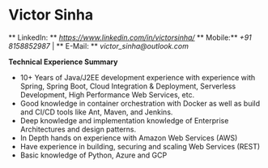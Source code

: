 # Victor Sinha
** LinkedIn: ** _https://www.linkedin.com/in/victorsinha/_
** Mobile:** _+91 8158852987_ | ** E-Mail: ** _victor_sinha@outlook.com_


**Technical Experience Summary**
- 10+ Years of Java/J2EE development experience with experience with Spring, Spring Boot, Cloud Integration & Deployment, Serverless Development, High Performance Web Services, etc.
- Good knowledge in container orchestration with Docker as well as build and CI/CD tools like Ant, Maven, and Jenkins.
- Deep knowledge and implementation knowledge of Enterprise Architectures and design patterns.
- In Depth hands on experience with Amazon Web Services (AWS)
- Have experience in building, securing and scaling Web Services (REST) 
- Basic knowledge of Python, Azure and GCP

